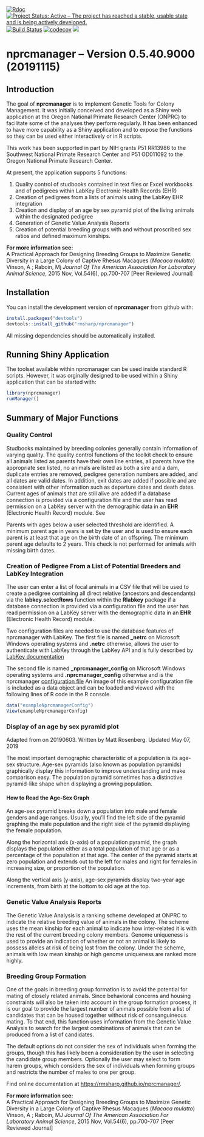 
[![Rdoc](http://www.rdocumentation.org/badges/version/nprcmanager)](http://www.rdocumentation.org/packages/nprcmanager)
[![Project Status: Active – The project has reached a stable, usable
state and is being actively
developed.](https://www.repostatus.org/badges/latest/active.svg)](https://www.repostatus.org/#active)
[![Build
Status](https://travis-ci.org/rmsharp/nprcmanager.svg?branch=master)](https://travis-ci.org/rmsharp/nprcmanager)
[![codecov](https://codecov.io/gh/rmsharp/nprcmanager/branch/master/graph/badge.svg)](https://codecov.io/gh/rmsharp/nprcmanager)
[![](https://www.r-pkg.org/badges/version/nprcmanager)](https://cran.r-project.org/package=nprcmanager)

<!--[![Rdoc](http://www.rdocumentation.org/badges/version/RDocumentation)](http://www.rdocumentation.org/packages/RDocumentation)
<!--[![Rdoc](http://www.rdocumentation.org/badges/version/nprcmanager)](http://www.rdocumentation.org/packages/gh/rmsharp/nprcmanager)

<!-- README.md is generated from README.Rmd. Please edit that file -->

# nprcmanager – Version 0.5.40.9000 (20191115)

## Introduction

The goal of **nprcmanager** is to implement Genetic Tools for Colony
Management. It was initially conceived and developed as a Shiny web
application at the Oregon National Primate Research Center (ONPRC) to
facilitate some of the analyses they perform regularly. It has been
enhanced to have more capability as a Shiny application and to expose
the functions so they can be used either interactively or in R scripts.

This work has been supported in part by NIH grants P51 RR13986 to the
Southwest National Primate Research Center and P51 OD011092 to the
Oregon National Primate Research Center.

<!--It is now managed and maintained as a joint effort between ONPRC-->

<!--and Southwest National Primate Research Center (SNPRC) with the -->

<!--coding being done by R. Mark Sharp, Ph.D.-->

At present, the application supports 5 functions:

1.  Quality control of studbooks contained in text files or Excel
    workbooks and of pedigrees within LabKey Electronic Health Records
    (EHR)
2.  Creation of pedigrees from a lists of animals using the LabKey EHR
    integration
3.  Creation and display of an age by sex pyramid plot of the living
    animals within the designated pedigree
4.  Generation of Genetic Value Analysis Reports
5.  Creation of potential breeding groups with and without proscribed
    sex ratios and defined maximum kinships.

**For more information see:**  
A Practical Approach for Designing Breeding Groups to Maximize Genetic
Diversity in a Large Colony of Captive Rhesus Macaques (*Macaca
mulatto*) Vinson, A ; Raboin, Mj *Journal Of The American Association
For Laboratory Animal Science*, 2015 Nov, Vol.54(6), pp.700-707 \[Peer
Reviewed Journal\]

## Installation

You can install the development version of **nprcmanager** from github
with:

``` r
install.packages("devtools")
devtools::install_github("rmsharp/nprcmanager")
```

All missing dependencies should be automatically installed.

## Running Shiny Application

The toolset available within nprcmanager can be used inside standard R
scripts. However, it was orginally designed to be used within a Shiny
application that can be started with:

``` r
library(nprcmanager)
runManager()
```

## Summary of Major Functions

### Quality Control

Studbooks maintained by breeding colonies generally contain information
of varying quality. The quality control functions of the toolkit check
to ensure all animals listed as parents have their own line entries, all
parents have the appropriate sex listed, no animals are listed as both a
sire and a dam, duplicate entries are removed, pedigree generation
numbers are added, and all dates are valid dates. In addition, exit
dates are added if possible and are consistent with other information
such as departure dates and death dates. Current ages of animals that
are still alive are added if a database connection is provided via a
configuration file and the user has read permission on a LabKey server
with the demographic data in an **EHR** (Electronic Health Record)
module. See

Parents with ages below a user selected threshold are identified. A
minimum parent age in years is set by the user and is used to ensure
each parent is at least that age on the birth date of an offspring. The
minimum parent age defaults to 2 years. This check is not performed for
animals with missing birth
dates.

### Creation of Pedigree From a List of Potential Breeders and LabKey Integration

The user can enter a list of focal animals in a CSV file that will be
used to create a pedigree containing all direct relative (ancestors and
descendants) via the **labkey.selectRows** function within the
**Rlabkey** package if a database connection is provided via a
configuration file and the user has read permission on a LabKey server
with the demographic data in an **EHR** (Electronic Health Record)
module.

Two configuration files are needed to use the database features of
nprcmanager with LabKey. The first file is named **\_netrc** on
Microsoft Windows operating systems and **.netrc** otherwise, allows the
user to authenticate with LabKey through the LabKey API and is fully
described by [LabKey
documentation](https://www.labkey.org/Documentation/wiki-page.view?name=netrc)

The second file is named **\_nprcmanager\_config** on Microsoft Windows
operating systems and **.nprcmanager\_config** otherwise and is the
nprcmanager [configuration
file](https://github.com/rmsharp/nprcmanager/blob/master/inst/extdata/example_nprcmanager_config)
An image of this example configuration file is included as a data object
and can be loaded and viewed with the following lines of R code in the R
console.

``` r
data("exampleNprcmanagerConfig")
View(exampleNprcmanagerConfig)
```

### Display of an age by sex pyramid plot

Adapted from  on 20190603. Written by Matt Rosenberg. Updated May 07,
2019

The most important demographic characteristic of a population is its
age-sex structure. Age-sex pyramids (also known as population pyramids)
graphically display this information to improve understanding and make
comparison easy. The population pyramid sometimes has a distinctive
pyramid-like shape when displaying a growing population.

#### How to Read the Age-Sex Graph

An age-sex pyramid breaks down a population into male and female genders
and age ranges. Usually, you’ll find the left side of the pyramid
graphing the male population and the right side of the pyramid
displaying the female population.

Along the horizontal axis (x-axis) of a population pyramid, the graph
displays the population either as a total population of that age or as a
percentage of the population at that age. The center of the pyramid
starts at zero population and extends out to the left for males and
right for females in increasing size, or proportion of the population.

Along the vertical axis (y-axis), age-sex pyramids display two-year age
increments, from birth at the bottom to old age at the top.

### Genetic Value Analysis Reports

The Genetic Value Analysis is a ranking scheme developed at ONPRC to
indicate the relative breeding value of animals in the colony. The
scheme uses the mean kinship for each animal to indicate how
inter-related it is with the rest of the current breeding colony
members. Genome uniqueness is used to provide an indication of whether
or not an animal is likely to possess alleles at risk of being lost from
the colony. Under the scheme, animals with low mean kinship or high
genome uniqueness are ranked more highly.

### Breeding Group Formation

One of the goals in breeding group formation is to avoid the potential
for mating of closely related animals. Since behavioral concerns and
housing constraints will also be taken into account in the group
formation process, it is our goal to provide the largest number of
animals possible from a list of candidates that can be housed together
without risk of consanguineous mating. To that end, this function uses
information from the Genetic Value Analysis to search for the largest
combinations of animals that can be produced from a list of candidates.

The default options do not consider the sex of individuals when forming
the groups, though this has likely been a consideration by the user in
selecting the candidate group members. Optionally the user may select to
form harem groups, which considers the sex of individuals when forming
groups and restricts the number of males to one per group.

Find online documentation at <https://rmsharp.github.io/nprcmanager/>.

**For more information see:**  
A Practical Approach for Designing Breeding Groups to Maximize Genetic
Diversity in a Large Colony of Captive Rhesus Macaques (*Macaca
mulatto*) Vinson, A ; Raboin, MJ *Journal Of The American Association
For Laboratory Animal Science*, 2015 Nov, Vol.54(6), pp.700-707 \[Peer
Reviewed Journal\]
